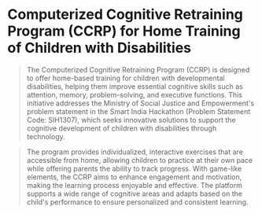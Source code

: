 # Computerized Cognitive Retraining Program (CCRP) for Home Training of Children with Disabilities

>The Computerized Cognitive Retraining Program (CCRP) is designed to offer home-based training for children with developmental disabilities, helping them improve essential cognitive skills such as attention, memory, problem-solving, and executive functions. This initiative addresses the Ministry of Social Justice and Empowerment's problem statement in the Smart India Hackathon (Problem Statement Code: SIH1307), which seeks innovative solutions to support the cognitive development of children with disabilities through technology.

>The program provides individualized, interactive exercises that are accessible from home, allowing children to practice at their own pace while offering parents the ability to track progress. With game-like elements, the CCRP aims to enhance engagement and motivation, making the learning process enjoyable and effective. The platform supports a wide range of cognitive areas and adapts based on the child's performance to ensure personalized and consistent learning.
